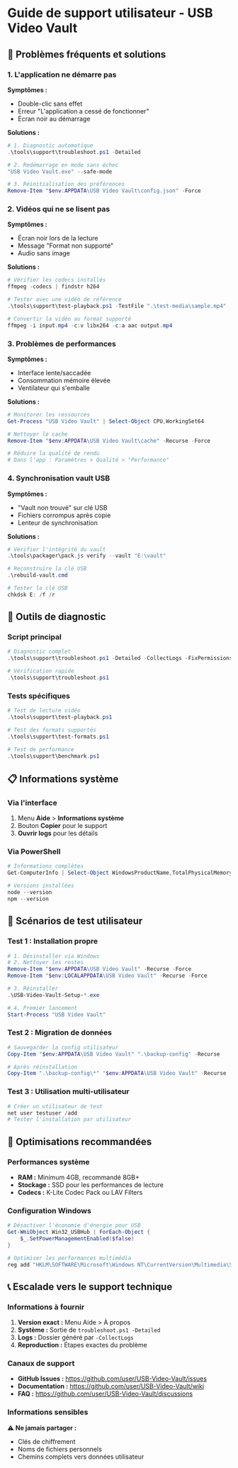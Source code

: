 # Guide de support utilisateur - USB Video Vault

## 🚨 Problèmes fréquents et solutions

### 1. L'application ne démarre pas

**Symptômes :**
- Double-clic sans effet
- Erreur "L'application a cessé de fonctionner"
- Écran noir au démarrage

**Solutions :**

```powershell
# 1. Diagnostic automatique
.\tools\support\troubleshoot.ps1 -Detailed

# 2. Redémarrage en mode sans échec
"USB Video Vault.exe" --safe-mode

# 3. Réinitialisation des préférences
Remove-Item "$env:APPDATA\USB Video Vault\config.json" -Force
```

### 2. Vidéos qui ne se lisent pas

**Symptômes :**
- Écran noir lors de la lecture
- Message "Format non supporté"
- Audio sans image

**Solutions :**

```powershell
# Vérifier les codecs installés
ffmpeg -codecs | findstr h264

# Tester avec une vidéo de référence
.\tools\support\test-playback.ps1 -TestFile ".\test-media\sample.mp4"

# Convertir la vidéo au format supporté
ffmpeg -i input.mp4 -c:v libx264 -c:a aac output.mp4
```

### 3. Problèmes de performances

**Symptômes :**
- Interface lente/saccadée
- Consommation mémoire élevée
- Ventilateur qui s'emballe

**Solutions :**

```powershell
# Monitorer les ressources
Get-Process "USB Video Vault" | Select-Object CPU,WorkingSet64

# Nettoyer le cache
Remove-Item "$env:APPDATA\USB Video Vault\cache" -Recurse -Force

# Réduire la qualité de rendu
# Dans l'app : Paramètres > Qualité > "Performance"
```

### 4. Synchronisation vault USB

**Symptômes :**
- "Vault non trouvé" sur clé USB
- Fichiers corrompus après copie
- Lenteur de synchronisation

**Solutions :**

```powershell
# Vérifier l'intégrité du vault
.\tools\packager\pack.js verify --vault "E:\vault"

# Reconstruire la clé USB
.\rebuild-vault.cmd

# Tester la clé USB
chkdsk E: /f /r
```

## 🔧 Outils de diagnostic

### Script principal
```powershell
# Diagnostic complet
.\tools\support\troubleshoot.ps1 -Detailed -CollectLogs -FixPermissions

# Vérification rapide
.\tools\support\troubleshoot.ps1
```

### Tests spécifiques
```powershell
# Test de lecture vidéo
.\tools\support\test-playback.ps1

# Test des formats supportés
.\tools\support\test-formats.ps1

# Test de performance
.\tools\support\benchmark.ps1
```

## 📋 Informations système

### Via l'interface
1. Menu **Aide** > **Informations système**
2. Bouton **Copier** pour le support
3. **Ouvrir logs** pour les détails

### Via PowerShell
```powershell
# Informations complètes
Get-ComputerInfo | Select-Object WindowsProductName,TotalPhysicalMemory,CsProcessors

# Versions installées
node --version
npm --version
```

## 🎯 Scénarios de test utilisateur

### Test 1 : Installation propre
```powershell
# 1. Désinstaller via Windows
# 2. Nettoyer les restes
Remove-Item "$env:APPDATA\USB Video Vault" -Recurse -Force
Remove-Item "$env:LOCALAPPDATA\USB Video Vault" -Recurse -Force

# 3. Réinstaller
.\USB-Video-Vault-Setup-*.exe

# 4. Premier lancement
Start-Process "USB Video Vault"
```

### Test 2 : Migration de données
```powershell
# Sauvegarder la config utilisateur
Copy-Item "$env:APPDATA\USB Video Vault" ".\backup-config" -Recurse

# Après réinstallation
Copy-Item ".\backup-config\*" "$env:APPDATA\USB Video Vault" -Recurse
```

### Test 3 : Utilisation multi-utilisateur
```powershell
# Créer un utilisateur de test
net user testuser /add
# Tester l'installation par utilisateur
```

## 🚀 Optimisations recommandées

### Performances système
- **RAM :** Minimum 4GB, recommandé 8GB+
- **Stockage :** SSD pour les performances de lecture
- **Codecs :** K-Lite Codec Pack ou LAV Filters

### Configuration Windows
```powershell
# Désactiver l'économie d'énergie pour USB
Get-WmiObject Win32_USBHub | ForEach-Object {
    $_.SetPowerManagementEnabled($false)
}

# Optimiser les performances multimédia
reg add "HKLM\SOFTWARE\Microsoft\Windows NT\CurrentVersion\Multimedia\SystemProfile\Tasks\Pro Audio" /v "GPU Priority" /t REG_DWORD /d 8 /f
```

## 📞 Escalade vers le support technique

### Informations à fournir
1. **Version exact :** Menu Aide > À propos
2. **Système :** Sortie de `troubleshoot.ps1 -Detailed`
3. **Logs :** Dossier généré par `-CollectLogs`
4. **Reproduction :** Étapes exactes du problème

### Canaux de support
- **GitHub Issues :** https://github.com/user/USB-Video-Vault/issues
- **Documentation :** https://github.com/user/USB-Video-Vault/wiki
- **FAQ :** https://github.com/user/USB-Video-Vault/discussions

### Informations sensibles
⚠️ **Ne jamais partager :**
- Clés de chiffrement
- Noms de fichiers personnels
- Chemins complets vers données utilisateur
